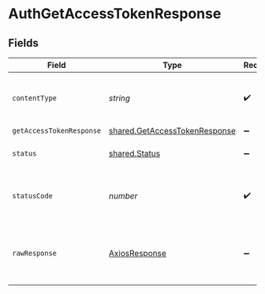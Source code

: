 # AuthGetAccessTokenResponse


## Fields

| Field                                                                                 | Type                                                                                  | Required                                                                              | Description                                                                           |
| ------------------------------------------------------------------------------------- | ------------------------------------------------------------------------------------- | ------------------------------------------------------------------------------------- | ------------------------------------------------------------------------------------- |
| `contentType`                                                                         | *string*                                                                              | :heavy_check_mark:                                                                    | HTTP response content type for this operation                                         |
| `getAccessTokenResponse`                                                              | [shared.GetAccessTokenResponse](../../../sdk/models/shared/getaccesstokenresponse.md) | :heavy_minus_sign:                                                                    | OK                                                                                    |
| `status`                                                                              | [shared.Status](../../../sdk/models/shared/status.md)                                 | :heavy_minus_sign:                                                                    | Default error response                                                                |
| `statusCode`                                                                          | *number*                                                                              | :heavy_check_mark:                                                                    | HTTP response status code for this operation                                          |
| `rawResponse`                                                                         | [AxiosResponse](https://axios-http.com/docs/res_schema)                               | :heavy_minus_sign:                                                                    | Raw HTTP response; suitable for custom response parsing                               |